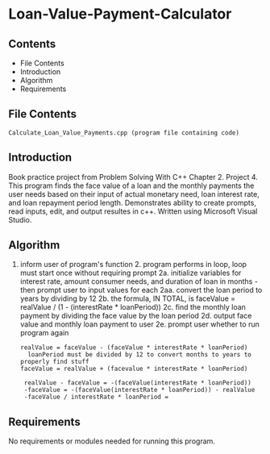 # Loan-Value-Payment-Calculator

Contents
---------------------
* File Contents
* Introduction
* Algorithm
* Requirements

## File Contents
	
	Calculate_Loan_Value_Payments.cpp (program file containing code)

## Introduction
Book practice project from Problem Solving With C++ Chapter 2. Project 4.
This program finds the face value of a loan and the monthly payments the user needs based on their input of actual monetary need, loan interest rate, and loan repayment period length. Demonstrates ability to create prompts, read inputs, edit, and output resultes in c++.
Written using Microsoft Visual Studio. 

## Algorithm

1. inform user of program's function
		2. program performs in loop, loop must start once without requiring prompt
			2a. initialize variables for interest rate, amount consumer needs, and duration of loan in months - then prompt user to input values for each
				2aa. convert the loan period to years by dividing by 12
			2b. the formula, IN TOTAL, is faceValue = realValue / (1 - (interestRate * loanPeriod))
			2c. find the monthly loan payment by dividing the face value by the loan period
			2d. output face value and monthly loan payment to user
			2e. prompt user whether to run program again

       realValue = faceValue - (faceValue * interestRate * loanPeriod)
	     loanPeriod must be divided by 12 to convert months to years to properly find stuff
       faceValue = realValue + (facevalue * interestRate * loanPeriod)
         
        realValue - faceValue = -(faceValue(interestRate * loanPeriod))
        -faceValue = -(faceValue(interestRate * loanPeriod)) - realValue
        -faceValue / interestRate * loanPeriod = 


## Requirements
No requirements or modules needed for running this program. 
